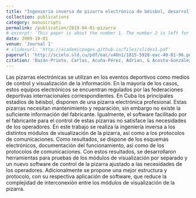 ```yaml
---
title: "Ingeniería inversa de pizarra electrónica de béisbol, desarrollo de nuevas propuestas y aplicaciones"
collection: publications
category: manuscripts
permalink: /publication/2019-04-01-pizarra
# excerpt: 'This paper is about the number 1. The number 2 is left for future work.'
date: 2009-10-01
venue: 'Journal 1'
# slidesurl: 'http://academicpages.github.io/files/slides1.pdf'
paperurl: 'http://scielo.sld.cu/pdf/eac/v40n1/1815-5928-eac-40-01-96.pdf'
citation: 'Bazán-Prieto, Carlos, Acuña-Pérez, Adrian, & Acosta-González, Rigoberto. (2019). Ingeniería inversa de pizarra electrónica de béisbol, desarrollo de nuevas propuestas y aplicaciones. Ingeniería Electrónica, Automática y Comunicaciones, 40(1), 96-105.'
---
```


Las pizarras electrónicas se utilizan en los eventos deportivos como medios de control y visualización de la información. En la mayoría de los casos, estos equipos electrónicos se encuentran regulados por las federaciones deportivas internacionales correspondientes. En Cuba los principales estadios de béisbol, disponen de una pizarra electrónica profesional. Estas pizarras necesitan mantenimiento y reparación, sin embargo no existe la suficiente información del fabricante. Igualmente, el software facilitado por el fabricante para el control de estas pizarras no satisface las necesidades de los operadores. En este trabajo se realiza la ingeniería inversa a los distintos módulos de visualización de la pizarra, así como a los protocolos de comunicaciones. Como resultados, se dispone de los esquemas electrónicos, documentación del funcionamiento, así como de los protocolos de comunicaciones. Con estos resultados, se desarrollaron herramientas para pruebas de los módulos de visualización por separado y un nuevo software de control de la pizarra ajustado a las necesidades de los operadores. Adicionalmente se propone una mejor estructura y protocolo, con su respectiva aplicación de software, que reduce la complejidad de interconexión entre los módulos de visualización de la pizarra.

